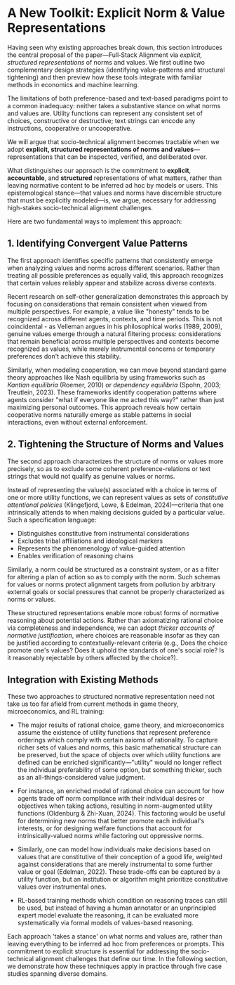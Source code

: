 # A New Toolkit: Explicit Norm & Value Representations

Having seen why existing approaches break down, this section introduces the central proposal of the paper—Full‑Stack Alignment via *explicit, structured representations* of norms and values. We first outline two complementary design strategies (identifying value-patterns and structural tightening) and then preview how these tools integrate with familiar methods in economics and machine learning.

The limitations of both preference-based and text-based paradigms point to a common inadequacy: neither takes a substantive stance on what norms and values are. Utility functions can represent any consistent set of choices, constructive or destructive; text strings can encode any instructions, cooperative or uncooperative.

We will argue that socio-technical alignment becomes tractable when we adopt **explicit, structured representations of norms and values**—representations that can be inspected, verified, and deliberated over.

What distinguishes our approach is the commitment to **explicit**, **accountable**, and **structured** representations of what matters, rather than leaving normative content to be inferred ad hoc by models or users. This epistemological stance—that values and norms have discernible structure that must be explicitly modeled—is, we argue, necessary for addressing high-stakes socio-technical alignment challenges.

Here are two fundamental ways to implement this approach:

## 1. Identifying Convergent Value Patterns

The first approach identifies specific patterns that consistently emerge when analyzing values and norms across different scenarios. Rather than treating all possible preferences as equally valid, this approach recognizes that certain values reliably appear and stabilize across diverse contexts.

Recent research on self-other generalization demonstrates this approach by focusing on considerations that remain consistent when viewed from multiple perspectives. For example, a value like "honesty" tends to be recognized across different agents, contexts, and time periods. This is not coincidental - as Velleman argues in his philosophical works (1989, 2009), genuine values emerge through a natural filtering process: considerations that remain beneficial across multiple perspectives and contexts become recognized as values, while merely instrumental concerns or temporary preferences don't achieve this stability.

Similarly, when modeling cooperation, we can move beyond standard game theory approaches like Nash equilibria by using frameworks such as *Kantian equilibria* (Roemer, 2010) or *dependency equilibria* (Spohn, 2003; Treutlein, 2023). These frameworks identify cooperation patterns where agents consider "what if everyone like me acted this way?" rather than just maximizing personal outcomes. This approach reveals how certain cooperative norms naturally emerge as stable patterns in social interactions, even without external enforcement.

## 2. Tightening the Structure of Norms and Values

The second approach characterizes the structure of norms or values more precisely, so as to exclude some coherent preference-relations or text strings that would not qualify as genuine values or norms.

Instead of representing the value(s) associated with a choice in terms of one or more utility functions, we can represent values as sets of *constitutive attentional policies* (Klingefjord, Lowe, & Edelman, 2024)—criteria that one intrinsically attends to when making decisions guided by a particular value. Such a specification language:

- Distinguishes constitutive from instrumental considerations
- Excludes tribal affiliations and ideological markers
- Represents the phenomenology of value-guided attention
- Enables verification of reasoning chains

Similarly, a norm could be structured as a constraint system, or as a filter for altering a plan of action so as to comply with the norm. Such schemas for values or norms protect alignment targets from pollution by arbitrary external goals or social pressures that cannot be properly characterized as norms or values.

These structured representations enable more robust forms of normative reasoning about potential actions. Rather than axiomatizing rational choice via completeness and independence, we can adopt *thicker accounts of normative justification*, where choices are reasonable insofar as they can be justified according to contextually-relevant criteria (e.g., Does the choice promote one's values? Does it uphold the standards of one's social role? Is it reasonably rejectable by others affected by the choice?).

## Integration with Existing Methods

These two approaches to structured normative representation need not take us too far afield from current methods in game theory, microeconomics, and RL training:

- The major results of rational choice, game theory, and microeconomics assume the existence of utility functions that represent preference orderings which comply with certain axioms of rationality. To capture richer sets of values and norms, this basic mathematical structure can be preserved, but the space of objects over which utility functions are defined can be enriched significantly—"utility" would no longer reflect the individual preferability of some option, but something thicker, such as an all-things-considered value judgment.

- For instance, an enriched model of rational choice can account for how agents trade off norm compliance with their individual desires or objectives when taking actions, resulting in norm-augmented utility functions (Oldenburg & Zhi-Xuan, 2024). This factoring would be useful for determining new norms that better promote each individual's interests, or for designing welfare functions that account for intrinsically-valued norms while factoring out oppressive norms.

- Similarly, one can model how individuals make decisions based on values that are constitutive of their conception of a good life, weighted against considerations that are merely instrumental to some further value or goal (Edelman, 2022). These trade-offs can be captured by a utility function, but an institution or algorithm might prioritize constitutive values over instrumental ones.

- RL-based training methods which condition on reasoning traces can still be used, but instead of having a human annotator or an unprincipled expert model evaluate the reasoning, it can be evaluated more systematically via formal models of values-based reasoning.

Each approach 'takes a stance' on what norms and values are, rather than leaving everything to be inferred ad hoc from preferences or prompts. This commitment to explicit structure is essential for addressing the socio-technical alignment challenges that define our time. In the following section, we demonstrate how these techniques apply in practice through five case studies spanning diverse domains.

